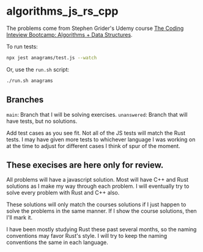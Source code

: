 # algorithms_js_rs_cpp

The problems come from Stephen Grider's Udemy course
[The Coding Inteview Bootcamp: Algorithms + Data Structures](https://www.udemy.com/course/coding-interview-bootcamp-algorithms-and-data-structure/).

To run tests:

```sh
npx jest anagrams/test.js --watch
```

Or, use the `run.sh` script:

```sh
./run.sh anagrams
```

## Branches

`main`: Branch that I will be solving exercises.
`unanswered`: Branch that will have tests, but no solutions.

Add test cases as you see fit. Not all of the JS tests will match the Rust tests.
I may have given more tests to whichever language I was working on at the time to
adjust for different cases I think of spur of the moment.

## These execises are here only for review.

All problems will have a javascript solution.
Most will have C++ and Rust solutions as I make my way through each problem.
I will eventually try to solve every problem with Rust and C++ also.

These solutions will only match the courses solutions if I just happen to solve the
problems in the same manner. If I show the course solutions, then I'll mark it.

I have been mostly studying Rust these past several months, so the naming conventions
may favor Rust's style. I will try to keep the naming conventions the same in each
language.
